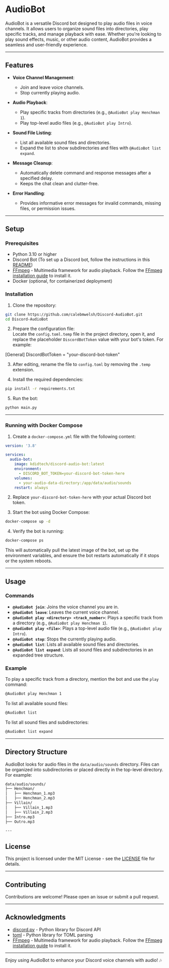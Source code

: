
# AudioBot

AudioBot is a versatile Discord bot designed to play audio files in voice channels. It allows users to organize sound files into directories, play specific tracks, and manage playback with ease. Whether you're looking to play sound effects, music, or other audio content, AudioBot provides a seamless and user-friendly experience.

---

## Features

- **Voice Channel Management**:
  - Join and leave voice channels.
  - Stop currently playing audio.

- **Audio Playback**:
  - Play specific tracks from directories (e.g., `@AudioBot play Henchman 1`).
  - Play top-level audio files (e.g., `@AudioBot play Intro`).

- **Sound File Listing**:
  - List all available sound files and directories.
  - Expand the list to show subdirectories and files with `@AudioBot list expand`.

- **Message Cleanup**:
  - Automatically delete command and response messages after a specified delay.
  - Keeps the chat clean and clutter-free.

- **Error Handling**:
  - Provides informative error messages for invalid commands, missing files, or permission issues.

---

## Setup

### Prerequisites

- Python 3.10 or higher
- Discord Bot (To set up a Discord bot, follow the instructions in this [README](https://github.com/PointCloudLibrary/discord-bot/blob/master/README.md))
- [FFmpeg](https://ffmpeg.org/) - Multimedia framework for audio playback. Follow the [FFmpeg installation guide](https://ffmpeg.org/download.html) to install it.
- Docker (optional, for containerized deployment)

### Installation

1. Clone the repository:

```bash
git clone https://github.com/calebmwelsh/Discord-AudioBot.git
cd Discord-AudioBot
```

2. Prepare the configuration file:  
   Locate the `config.toml.temp` file in the project directory, open it, and replace the placeholder `DiscordBotToken` value with your bot's token. For example:

[General]
DiscordBotToken = "your-discord-bot-token"

3. After editing, rename the file to `config.toml` by removing the `.temp` extension.

4. Install the required dependencies:

```bash
pip install -r requirements.txt
```

5. Run the bot:

```bash
python main.py
```

---

### Running with Docker Compose

1. Create a `docker-compose.yml` file with the following content:


```yaml
version: '3.8'

services:
  audio-bot:
    image: kdidtech/discord-audio-bot:latest
    environment:
      - DISCORD_BOT_TOKEN=your-discord-bot-token-here
    volumes:
      - your-audio-data-directory:/app/data/audio/sounds
    restart: always
```

2. Replace `your-discord-bot-token-here` with your actual Discord bot token.

3. Start the bot using Docker Compose:

```bash
docker-compose up -d
```

4. Verify the bot is running:

```bash
docker-compose ps
```

This will automatically pull the latest image of the bot, set up the environment variables, and ensure the bot restarts automatically if it stops or the system reboots.

---

## Usage

### Commands

- **`@AudioBot join`**: Joins the voice channel you are in.
- **`@AudioBot leave`**: Leaves the current voice channel.
- **`@AudioBot play <directory> <track_number>`**: Plays a specific track from a directory (e.g., `@AudioBot play Henchman 1`).
- **`@AudioBot play <file>`**: Plays a top-level audio file (e.g., `@AudioBot play Intro`).
- **`@AudioBot stop`**: Stops the currently playing audio.
- **`@AudioBot list`**: Lists all available sound files and directories.
- **`@AudioBot list expand`**: Lists all sound files and subdirectories in an expanded tree structure.

### Example

To play a specific track from a directory, mention the bot and use the `play` command:

```bash
@AudioBot play Henchman 1
```
To list all available sound files:

```bash
@AudioBot list
```
To list all sound files and subdirectories:

```bash
@AudioBot list expand
```
---

## Directory Structure

AudioBot looks for audio files in the `data/audio/sounds` directory. Files can be organized into subdirectories or placed directly in the top-level directory. For example:

```bash
data/audio/sounds/  
├── Henchman/  
│   ├── Henchman_1.mp3  
│   ├── Henchman_2.mp3  
├── Villain/  
│   ├── Villain_1.mp3  
│   ├── Villain_2.mp3  
├── Intro.mp3  
├── Outro.mp3  

---
```

## License

This project is licensed under the MIT License - see the [LICENSE](./LICENSE) file for details.

---

## Contributing

Contributions are welcome! Please open an issue or submit a pull request.

---

## Acknowledgments

- [discord.py](https://discordpy.readthedocs.io/) - Python library for Discord API
- [toml](https://pypi.org/project/toml/) - Python library for TOML parsing
- [FFmpeg](https://ffmpeg.org/) - Multimedia framework for audio playback. Follow the [FFmpeg installation guide](https://ffmpeg.org/download.html) to install it.

---

Enjoy using AudioBot to enhance your Discord voice channels with audio! 🎶

